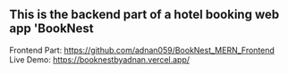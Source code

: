 <h2>This is the backend part of a hotel booking web app 'BookNest</h2>

Frontend Part: https://github.com/adnan059/BookNest_MERN_Frontend
<br/>
Live Demo: https://booknestbyadnan.vercel.app/
